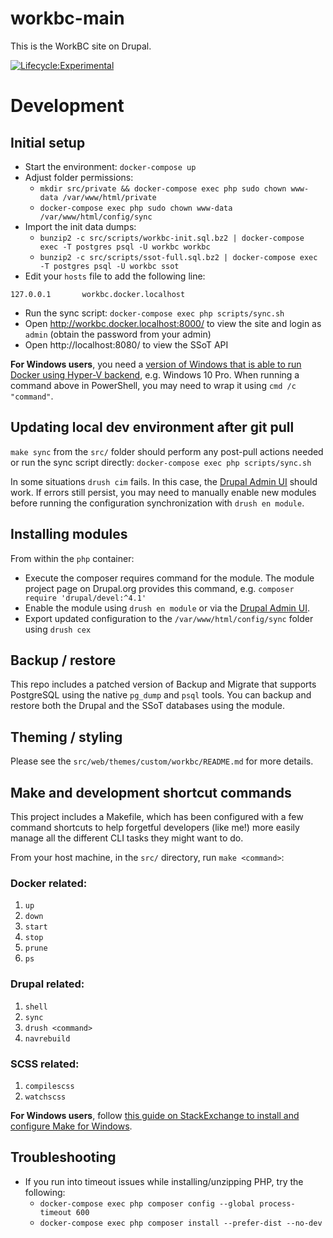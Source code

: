 workbc-main
===========

This is the WorkBC site on Drupal.

[![Lifecycle:Experimental](https://img.shields.io/badge/Lifecycle-Experimental-339999)](https://github.com/bcgov/workbc-main)

# Development
## Initial setup
- Start the environment: `docker-compose up`
- Adjust folder permissions:
  - `mkdir src/private && docker-compose exec php sudo chown www-data /var/www/html/private`
  - `docker-compose exec php sudo chown www-data /var/www/html/config/sync`
- Import the init data dumps:
  - `bunzip2 -c src/scripts/workbc-init.sql.bz2 | docker-compose exec -T postgres psql -U workbc workbc`
  - `bunzip2 -c src/scripts/ssot-full.sql.bz2 | docker-compose exec -T postgres psql -U workbc ssot`
- Edit your `hosts` file to add the following line:
```
127.0.0.1       workbc.docker.localhost
```
- Run the sync script: `docker-compose exec php scripts/sync.sh`
- Open http://workbc.docker.localhost:8000/ to view the site and login as `admin` (obtain the password from your admin)
- Open http://localhost:8080/ to view the SSoT API

**For Windows users**, you need a [version of Windows that is able to run Docker using Hyper-V backend](https://docs.docker.com/desktop/windows/install/), e.g. Windows 10 Pro. When running a command above in PowerShell, you may need to wrap it using `cmd /c "command"`.

## Updating local dev environment after git pull
`make sync` from the `src/` folder should perform any post-pull actions needed
or run the sync script directly: `docker-compose exec php scripts/sync.sh`

In some situations `drush cim` fails. In this case, the [Drupal Admin UI](http://workbc.docker.localhost:8000/admin/config/development/configuration) should work.
If errors still persist, you may need to manually enable new modules before running the configuration synchronization with `drush en module`.

## Installing modules
From within the `php` container:
- Execute the composer requires command for the module. The module project page on Drupal.org provides this command, e.g. `composer require 'drupal/devel:^4.1'`
- Enable the module using `drush en module` or via the [Drupal Admin UI](http://workbc.docker.localhost:8000/admin/modules).
- Export updated configuration to the `/var/www/html/config/sync` folder using `drush cex`

## Backup / restore
This repo includes a patched version of Backup and Migrate that supports PostgreSQL using the native `pg_dump` and `psql` tools. You can backup and restore both the Drupal and the SSoT databases using the module.

## Theming / styling
Please see the `src/web/themes/custom/workbc/README.md` for more details.

## Make and development shortcut commands
This project includes a Makefile, which has been configured with a few command shortcuts to help forgetful developers (like me!) more easily manage all the different CLI tasks they might want to do.

From your host machine, in the `src/` directory, run `make <command>`:

### Docker related:
1. `up`
1. `down`
1. `start`
1. `stop`
1. `prune`
1. `ps`

### Drupal related:
1. `shell`
1. `sync`
1. `drush <command>`
1. `navrebuild`

### SCSS related:
1. `compilescss`
1. `watchscss`

**For Windows users**, follow [this guide on StackExchange to install and configure Make for Windows](https://superuser.com/a/1634350/221936).

## Troubleshooting

- If you run into timeout issues while installing/unzipping PHP, try the following:
  - `docker-compose exec php composer config --global process-timeout 600`
  - `docker-compose exec php composer install --prefer-dist --no-dev`
